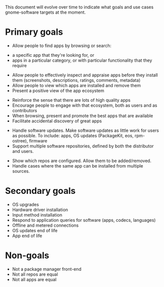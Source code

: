 This document will evolve over time to indicate what goals and use cases
gnome-software targets at the moment.

Primary goals
=============

 * Allow people to find apps by browsing or search:
  - a specific app that they're looking for, or
  - apps in a particular category, or with particular functionality that they require
 * Allow people to effectively inspect and appraise apps before they install them (screenshots, descriptions, ratings, comments, metadata)
 * Allow people to view which apps are installed and remove them
 * Present a positive view of the app ecosystem
  - Reinforce the sense that there are lots of high quality apps
  - Encourage people to engage with that ecosystem, both as users and as contributors
  - When browsing, present and promote the best apps that are available
  - Facilitate accidental discovery of great apps
 * Handle software updates. Make software updates as little work for users as possible. To include: apps,  OS updates (PackageKit, eos, rpm-ostree), firmware
 * Support multiple software repositories, defined by both the distributor and users.
  - Show which repos are configured. Allow them to be added/removed.
  - Handle cases where the same app can be installed from multiple sources.

Secondary goals
===============

 * OS upgrades
 * Hardware driver installation
 * Input method installation
 * Respond to application queries for software (apps, codecs, languages)
 * Offline and metered connections
 * OS updates end of life
 * App end of life

Non-goals
=========

 * Not a package manager front-end
 * Not all repos are equal
 * Not all apps are equal
